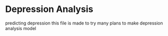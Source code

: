 # Depression Analysis
predicting depression
this file is made to try many plans to make depression analysis model
